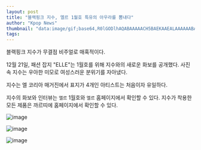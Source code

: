 ```yaml
---
layout: post
title: "블랙핑크 지수, 엘르 1월호 특유의 아우라를 뽐내다"
author: "Kpop News"
thumbnail: "data:image/gif;base64,R0lGODlhAQABAAAAACH5BAEKAAEALAAAAAABAAEAAAICTAEAOw=="
tags: 
---
```



블랙핑크 지수가 무결점 비주얼로 매혹적이다.

12월 21일, 패션 잡지 "ELLE"는 1월호를 위해 지수와의 새로운 화보를 공개했다. 사진 속 지수는 우아한 미모로 여성스러운 분위기를 자아냈다.

지수는 엘 코리아 매거진에서 표지가 4개인 아티스트는 처음이자 유일하다.

지수의 화보와 인터뷰는 `엘르` 1월호와 `엘르` 홈페이지에서 확인할 수 있다. 지수가 착용한 모든 제품은 까르띠에 홈페이지에서 확인할 수 있다.

![image](https://kpopchingu.com/wp-content/uploads/2020/12/0-4.png)

![image](https://kpopchingu.com/wp-content/uploads/2020/12/1-4.png)

![image](https://kpopchingu.com/wp-content/uploads/2020/12/2-1.png)